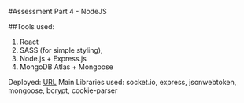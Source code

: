 #Assessment Part 4 - NodeJS

##Tools used:
1. React
2. SASS (for simple styling),
3. Node.js + Express.js
4. MongoDB Atlas + Mongoose

Deployed: [URL](https://aschatreact.onrender.com/)
Main Libraries used: socket.io, express, jsonwebtoken, mongoose, bcrypt, cookie-parser